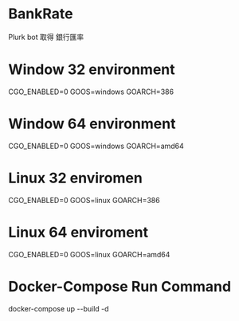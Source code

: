 # BankRate
Plurk bot 取得 銀行匯率
# Window 32 environment
CGO_ENABLED=0 GOOS=windows GOARCH=386 
# Window 64 environment
CGO_ENABLED=0 GOOS=windows GOARCH=amd64 
# Linux 32 enviromen
CGO_ENABLED=0 GOOS=linux GOARCH=386
# Linux 64 enviroment
CGO_ENABLED=0 GOOS=linux GOARCH=amd64
# Docker-Compose Run Command
docker-compose up --build -d
